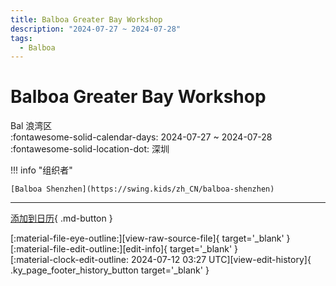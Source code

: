 ```yaml
---
title: Balboa Greater Bay Workshop
description: "2024-07-27 ~ 2024-07-28"
tags:
  - Balboa
---
```


# Balboa Greater Bay Workshop 

Bal 浪湾区  
:fontawesome-solid-calendar-days: 2024-07-27 ~ 2024-07-28  
:fontawesome-solid-location-dot: 深圳  

!!! info "组织者"

    [Balboa Shenzhen](https://swing.kids/zh_CN/balboa-shenzhen)  

---

[添加到日历](https://swing.news/ics/zh-Hans/2024/zh_CN/balboa-greater-bay-workshop-2024.ics){ .md-button }

<div class="ky_page_footer" markdown>
<div class="ky_page_footer_trailing" markdown="span">
[:material-file-eye-outline:][view-raw-source-file]{ target='_blank' }
[:material-file-edit-outline:][edit-info]{ target='_blank' }
</div>
<div class="ky_page_footer_leading" markdown="span">
[:material-clock-edit-outline: 2024-07-12 03:27 UTC][view-edit-history]{ .ky_page_footer_history_button target='_blank' }
</div>
</div>

[view-raw-source-file]: https://github.com/swingdance/events/blob/main/2024/zh_CN/balboa-greater-bay-workshop-2024.json "查看原始源文件"
[edit-info]: https://github.com/swingdance/events/issues/new?assignees=&labels=update+event&projects=&template=03-update_entity.yml&title=%5B2024%2Fzh_CN%5D%20Balboa%20Greater%20Bay%20Workshop&region=zh_CN&year=2024&id=balboa-greater-bay-workshop-2024&name=Balboa%20Greater%20Bay%20Workshop&org_id=balboa-shenzhen "编辑信息"

[view-edit-history]: https://github.com/swingdance/events/commits/main/2024/zh_CN/balboa-greater-bay-workshop-2024.json "查看编辑历史"
